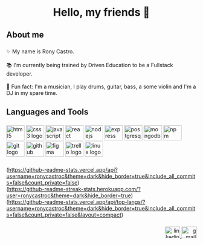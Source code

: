 <h1 align="center">Hello, my friends 👋</h1>

###

<h2 align="left">About me</h2>

###

<p align="left">✨ My name is Rony Castro.<br><br>📚  I'm currently being trained by Driven Education to be a Fullstack developer.<br><br>🎲 Fun fact:  I'm a musician, I play drums, guitar, bass, a some violin and I'm a DJ in my spare time.</p>

###

<h2 align="left">Languages and Tools</h2>

###

<div align="left">
  <img src="https://cdn.jsdelivr.net/gh/devicons/devicon/icons/html5/html5-plain-wordmark.svg" height="40" width="48" alt="html5 logo"  />
  <img src="https://cdn.jsdelivr.net/gh/devicons/devicon/icons/css3/css3-plain-wordmark.svg" height="40" width="48" alt="css3 logo"  />
  <img src="https://cdn.jsdelivr.net/gh/devicons/devicon/icons/javascript/javascript-plain.svg" height="40" width="48" alt="javascript logo"  />
  <img src="https://cdn.jsdelivr.net/gh/devicons/devicon/icons/react/react-original-wordmark.svg" height="40" width="48" alt="react logo"  />
  <img src="https://cdn.jsdelivr.net/gh/devicons/devicon/icons/nodejs/nodejs-original-wordmark.svg" height="40" width="48" alt="nodejs logo"  />
  <img src="https://cdn.jsdelivr.net/gh/devicons/devicon/icons/express/express-original-wordmark.svg" height="40" width="48" alt="express logo"  />
  <img src="https://cdn.jsdelivr.net/gh/devicons/devicon/icons/postgresql/postgresql-original-wordmark.svg" height="40" width="48" alt="postgresql logo"  />
  <img src="https://cdn.jsdelivr.net/gh/devicons/devicon/icons/mongodb/mongodb-original-wordmark.svg" height="40" width="48" alt="mongodb logo"  />
  <img src="https://cdn.jsdelivr.net/gh/devicons/devicon/icons/npm/npm-original-wordmark.svg" height="40" width="48" alt="npm logo"  />
  <img src="https://cdn.jsdelivr.net/gh/devicons/devicon/icons/git/git-original-wordmark.svg" height="40" width="48" alt="git logo"  />
  <img src="https://cdn.jsdelivr.net/gh/devicons/devicon/icons/github/github-original-wordmark.svg" height="40" width="48" alt="github logo"  />
  <img src="https://cdn.jsdelivr.net/gh/devicons/devicon/icons/figma/figma-original.svg" height="40" width="48" alt="figma logo"  />
  <img src="https://cdn.jsdelivr.net/gh/devicons/devicon/icons/trello/trello-plain.svg" height="40" width="48" alt="trello logo"  />
  <img src="https://cdn.jsdelivr.net/gh/devicons/devicon/icons/linux/linux-original.svg" height="40" width="48" alt="linux logo"  />
</div>

###

(https://github-readme-stats.vercel.app/api?username=ronycastroc&theme=dark&hide_border=true&include_all_commits=false&count_private=false)<br/>
(https://github-readme-streak-stats.herokuapp.com/?user=ronycastroc&theme=dark&hide_border=true)<br/>
(https://github-readme-stats.vercel.app/api/top-langs/?username=ronycastroc&theme=dark&hide_border=true&include_all_commits=false&count_private=false&layout=compact)

###

<h4 align="left"></h4>

###

<div align="right">
  <a href="https://www.linkedin.com/in/rony-castro-7b7331221" target="_blank">
    <img src="https://raw.githubusercontent.com/maurodesouza/profile-readme-generator/master/src/assets/icons/social/linkedin/default.svg" width="40" height="30" alt="linkedin logo"  />
  </a>
  <a href="mailto:castroroony@gmail.com?subject=Hello" target="_blank">
    <img src="https://raw.githubusercontent.com/maurodesouza/profile-readme-generator/master/src/assets/icons/social/gmail/default.svg" width="40" height="30" alt="gmail logo"  />
  </a>
</div>

###
